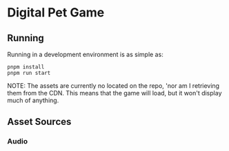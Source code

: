 # Digital Pet Game

## Running

Running in a development environment is as simple as:
```
pnpm install
pnpm run start
```

NOTE: The assets are currently no located on the repo, 'nor am I retrieving them from the CDN. This means that the game will load, but it won't display much of anything.

## Asset Sources

### Audio

